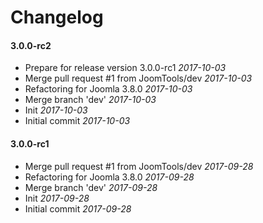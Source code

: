 # Changelog

#### 3.0.0-rc2

* Prepare for release version 3.0.0-rc1 *2017-10-03*
* Merge pull request #1 from JoomTools/dev *2017-10-03*
* Refactoring for Joomla 3.8.0 *2017-10-03*
* Merge branch 'dev' *2017-10-03*
* Init *2017-10-03*
* Initial commit *2017-10-03*


#### 3.0.0-rc1

* Merge pull request #1 from JoomTools/dev *2017-09-28*
* Refactoring for Joomla 3.8.0 *2017-09-28*
* Merge branch 'dev' *2017-09-28*
* Init *2017-09-28*
* Initial commit *2017-09-28*

